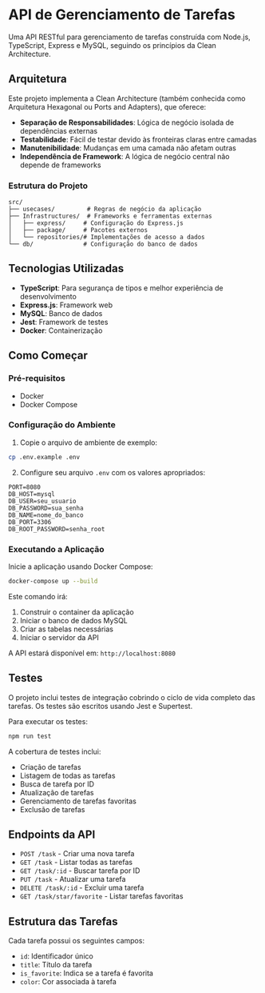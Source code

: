 # API de Gerenciamento de Tarefas

Uma API RESTful para gerenciamento de tarefas construída com Node.js, TypeScript, Express e MySQL, seguindo os princípios da Clean Architecture.

## Arquitetura

Este projeto implementa a Clean Architecture (também conhecida como Arquitetura Hexagonal ou Ports and Adapters), que oferece:

- **Separação de Responsabilidades**: Lógica de negócio isolada de dependências externas
- **Testabilidade**: Fácil de testar devido às fronteiras claras entre camadas
- **Manutenibilidade**: Mudanças em uma camada não afetam outras
- **Independência de Framework**: A lógica de negócio central não depende de frameworks

### Estrutura do Projeto

```
src/
├── usecases/         # Regras de negócio da aplicação
├── Infrastructures/  # Frameworks e ferramentas externas
│   ├── express/     # Configuração do Express.js
│   ├── package/     # Pacotes externos
│   └── repositories/# Implementações de acesso a dados
└── db/              # Configuração do banco de dados
```

## Tecnologias Utilizadas

- **TypeScript**: Para segurança de tipos e melhor experiência de desenvolvimento
- **Express.js**: Framework web
- **MySQL**: Banco de dados
- **Jest**: Framework de testes
- **Docker**: Containerização

## Como Começar

### Pré-requisitos

- Docker
- Docker Compose

### Configuração do Ambiente

1. Copie o arquivo de ambiente de exemplo:
```bash
cp .env.example .env
```

2. Configure seu arquivo `.env` com os valores apropriados:
```
PORT=8080
DB_HOST=mysql
DB_USER=seu_usuario
DB_PASSWORD=sua_senha
DB_NAME=nome_do_banco
DB_PORT=3306
DB_ROOT_PASSWORD=senha_root
```

### Executando a Aplicação

Inicie a aplicação usando Docker Compose:

```bash
docker-compose up --build
```

Este comando irá:
1. Construir o container da aplicação
2. Iniciar o banco de dados MySQL
3. Criar as tabelas necessárias
4. Iniciar o servidor da API

A API estará disponível em: `http://localhost:8080`

## Testes

O projeto inclui testes de integração cobrindo o ciclo de vida completo das tarefas. Os testes são escritos usando Jest e Supertest.

Para executar os testes:

```bash
npm run test
```

A cobertura de testes inclui:
- Criação de tarefas
- Listagem de todas as tarefas
- Busca de tarefa por ID
- Atualização de tarefas
- Gerenciamento de tarefas favoritas
- Exclusão de tarefas

## Endpoints da API

- `POST /task` - Criar uma nova tarefa
- `GET /task` - Listar todas as tarefas
- `GET /task/:id` - Buscar tarefa por ID
- `PUT /task` - Atualizar uma tarefa
- `DELETE /task/:id` - Excluir uma tarefa
- `GET /task/star/favorite` - Listar tarefas favoritas

## Estrutura das Tarefas

Cada tarefa possui os seguintes campos:
- `id`: Identificador único
- `title`: Título da tarefa
- `is_favorite`: Indica se a tarefa é favorita
- `color`: Cor associada à tarefa